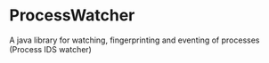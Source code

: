 # ProcessWatcher
A java library for watching, fingerprinting and eventing of processes (Process IDS watcher)
